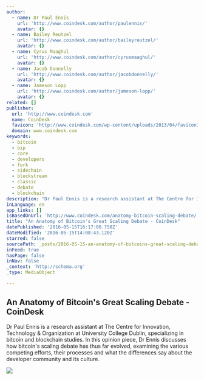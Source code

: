 ```yaml
---
author:
  - name: Dr Paul Ennis
    url: 'http://www.coindesk.com/author/paulennis/'
    avatar: {}
  - name: Bailey Reutzel
    url: 'http://www.coindesk.com/author/baileyreutzel/'
    avatar: {}
  - name: Cyrus Maaghul
    url: 'http://www.coindesk.com/author/cyrusmaaghul/'
    avatar: {}
  - name: Jacob Donnelly
    url: 'http://www.coindesk.com/author/jacobdonnelly/'
    avatar: {}
  - name: Jameson Lopp
    url: 'http://www.coindesk.com/author/jameson-lopp/'
    avatar: {}
related: []
publisher:
  url: 'http://www.coindesk.com'
  name: CoinDesk
  favicon: 'http://www.coindesk.com/wp-content/uploads/2013/04/favicon1.ico?ffe887'
  domain: www.coindesk.com
keywords:
  - bitcoin
  - bip
  - core
  - developers
  - fork
  - sidechain
  - blockstream
  - classic
  - debate
  - blockchain
description: "Dr Paul Ennis is a research assistant at The Centre for Innovation, Technology & Organization at University College Dublin, specializing in bitcoin and blockchain studies. In this opinion piece, Dr Ennis discusses how bitcoin's scaling debate has thus far evolved, examining the various competing efforts, their processes and what the differences say about the developer community and its culture."
inLanguage: en
app_links: []
isBasedOnUrl: 'http://www.coindesk.com/anatomy-bitcoin-scaling-debate/'
title: "An Anatomy of Bitcoin's Great Scaling Debate - CoinDesk"
datePublished: '2016-05-15T16:17:00.750Z'
dateModified: '2016-05-15T14:08:43.120Z'
starred: false
sourcePath: _posts/2016-05-15-an-anatomy-of-bitcoins-great-scaling-debate-coindesk.md
inFeed: true
hasPage: false
inNav: false
_context: 'http://schema.org'
_type: MediaObject

---
```

<article style=""><h1>An Anatomy of Bitcoin's Great Scaling Debate - CoinDesk</h1><p>Dr Paul Ennis is a research assistant at The Centre for Innovation, Technology &amp; Organization at University College Dublin, specializing in bitcoin and blockchain studies. In this opinion piece, Dr Ennis discusses how bitcoin's scaling debate has thus far evolved, examining the various competing efforts, their processes and what the differences say about the developer community and its culture.</p><img src="http://media.coindesk.com/2016/05/Screen-Shot-2016-05-10-at-6.36.46-PM-e1462919937679.png" /></article>